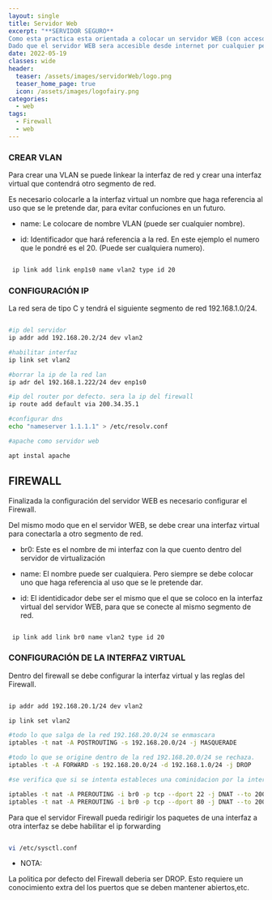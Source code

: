 ```yaml
---
layout: single
title: Servidor Web 
excerpt: "**SERVIDOR SEGURO**
Como esta practica esta orientada a colocar un servidor WEB (con acceso desde internet) en una red hogareña, es necesario proteger la red lan de cualquier intruso.
Dado que el servidor WEB sera accesible desde internet por cualquier persona, se puede dar el caso de que se lo logre comprometer, permitiendo al atacante tener acceso total a los demás HOST  de la RED LOCAL. Para proteger la red es necesario colocar el servidor detrás de una DMZ (zona desmilitarizada)."" 
date: 2022-05-19
classes: wide
header:
  teaser: /assets/images/servidorWeb/logo.png
  teaser_home_page: true
  icon: /assets/images/logofairy.png
categories:
  - web
tags:  
  - Firewall
  - web
---
```


### CREAR VLAN 

Para crear una VLAN se puede linkear la interfaz de red y crear una interfaz virtual que contendrá otro segmento de red.

Es necesario colocarle a la interfaz virtual un nombre que haga referencia al uso que se le pretende dar, para evitar confuciones en un futuro. 

- name: Le colocare de nombre VLAN (puede ser cualquier nombre).

- id: Identificador que hará referencia a la red. En este ejemplo el numero que le pondré es el 20. (Puede ser cualquiera numero).


```bash 

 ip link add link enp1s0 name vlan2 type id 20

```

### CONFIGURACIÓN IP

La red sera de tipo C y tendrá el siguiente segmento de red 192.168.1.0/24.

```bash 

#ip del servidor
ip addr add 192.168.20.2/24 dev vlan2

#habilitar interfaz
ip link set vlan2

#borrar la ip de la red lan
ip adr del 192.168.1.222/24 dev enp1s0 

#ip del router por defecto. sera la ip del firewall
ip route add default via 200.34.35.1 

#configurar dns
echo "nameserver 1.1.1.1" > /etc/resolv.conf

#apache como servidor web

apt instal apache

```

## FIREWALL

Finalizada la configuración del servidor WEB es necesario configurar el Firewall.


Del mismo modo que en el servidor WEB, se debe crear una interfaz virtual para conectarla a otro segmento de red. 

- br0: Este es el nombre de mi interfaz con la que cuento dentro del servidor de virtualización 

- name: El nombre puede ser cualquiera. Pero siempre se debe colocar uno que haga referencia al uso que se le pretende dar.

- id: El identidicador debe ser el mismo que el que se coloco en la interfaz virtual del servidor WEB, para que se conecte al mismo segmento de red.


```bash 

 ip link add link br0 name vlan2 type id 20

```

### CONFIGURACIÓN DE LA INTERFAZ VIRTUAL

Dentro del firewall se debe configurar la interfaz virtual y las reglas del Firewall.

```bash 

ip addr add 192.168.20.1/24 dev vlan2

ip link set vlan2

#todo lo que salga de la red 192.168.20.0/24 se enmascara
iptables -t nat -A POSTROUTING -s 192.168.20.0/24 -j MASQUERADE

#todo lo que se origine dentro de la red 192.168.20.0/24 se rechaza.
iptables -t -A FORWARD -s 192.168.20.0/24 -d 192.168.1.0/24 -j DROP

#se verifica que si se intenta estableces una cominidacion por la interfaz "br0" por el puerto 22,80, con protocolo TCP, se le aplique la politica de ruteo y se redirija al puerto correspondiente del servidor WEB.

iptables -t nat -A PREROUTING -i br0 -p tcp --dport 22 -j DNAT --to 200.34.35.10:22
iptables -t nat -A PREROUTING -i br0 -p tcp --dport 80 -j DNAT --to 200.34.35.10:80

```

Para que el servidor Firewall pueda redirigir los paquetes de una interfaz a otra interfaz se debe habilitar el ip forwarding


```bash

vi /etc/sysctl.conf

```

* NOTA:

La politica por defecto del Firewall deberia ser DROP. Esto requiere un conocimiento extra del los puertos que se deben mantener abiertos,etc. 




